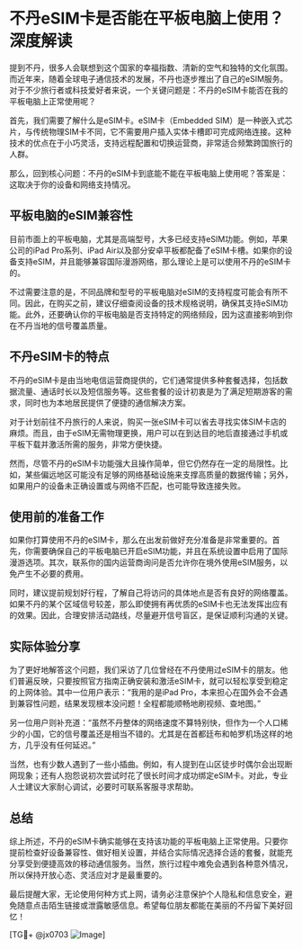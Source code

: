 # 不丹eSIM卡是否能在平板电脑上使用？深度解读

提到不丹，很多人会联想到这个国家的幸福指数、清新的空气和独特的文化氛围。而近年来，随着全球电子通信技术的发展，不丹也逐步推出了自己的eSIM服务。对于不少旅行者或科技爱好者来说，一个关键问题是：不丹的eSIM卡能否在我的平板电脑上正常使用呢？

首先，我们需要了解什么是eSIM卡。eSIM卡（Embedded SIM）是一种嵌入式芯片，与传统物理SIM卡不同，它不需要用户插入实体卡槽即可完成网络连接。这种技术的优点在于小巧灵活，支持远程配置和切换运营商，非常适合频繁跨国旅行的人群。

那么，回到核心问题：不丹的eSIM卡到底能不能在平板电脑上使用呢？答案是：这取决于你的设备和网络支持情况。

## 平板电脑的eSIM兼容性

目前市面上的平板电脑，尤其是高端型号，大多已经支持eSIM功能。例如，苹果公司的iPad Pro系列、iPad Air以及部分安卓平板都配备了eSIM卡槽。如果你的设备支持eSIM，并且能够兼容国际漫游网络，那么理论上是可以使用不丹的eSIM卡的。

不过需要注意的是，不同品牌和型号的平板电脑对eSIM的支持程度可能会有所不同。因此，在购买之前，建议仔细查阅设备的技术规格说明，确保其支持eSIM功能。此外，还要确认你的平板电脑是否支持特定的网络频段，因为这直接影响到你在不丹当地的信号覆盖质量。

## 不丹eSIM卡的特点

不丹的eSIM卡是由当地电信运营商提供的，它们通常提供多种套餐选择，包括数据流量、通话时长以及短信服务等。这些套餐的设计初衷是为了满足短期游客的需求，同时也为本地居民提供了便捷的通信解决方案。

对于计划前往不丹旅行的人来说，购买一张eSIM卡可以省去寻找实体SIM卡店的麻烦。而且，由于eSIM无需物理更换，用户可以在到达目的地后直接通过手机或平板下载并激活所需的服务，非常方便快捷。

然而，尽管不丹的eSIM卡功能强大且操作简单，但它仍然存在一定的局限性。比如，某些偏远地区可能没有足够的网络基础设施来支撑高质量的数据传输；另外，如果用户的设备未正确设置或与网络不匹配，也可能导致连接失败。

## 使用前的准备工作

如果你打算使用不丹的eSIM卡，那么在出发前做好充分准备是非常重要的。首先，你需要确保自己的平板电脑已开启eSIM功能，并且在系统设置中启用了国际漫游选项。其次，联系你的国内运营商询问是否允许你在境外使用eSIM服务，以免产生不必要的费用。

同时，建议提前规划好行程，了解自己将访问的具体地点是否有良好的网络覆盖。如果不丹的某个区域信号较差，那么即使拥有再优质的eSIM卡也无法发挥出应有的效果。因此，合理安排活动路线，尽量避开信号盲区，是保证顺利沟通的关键。

## 实际体验分享

为了更好地解答这个问题，我们采访了几位曾经在不丹使用过eSIM卡的朋友。他们普遍反映，只要按照官方指南正确安装和激活eSIM卡，就可以轻松享受到稳定的上网体验。其中一位用户表示：“我用的是iPad Pro，本来担心在国外会不会遇到兼容性问题，结果发现根本没问题！全程都能顺畅地刷视频、查地图。”

另一位用户则补充道：“虽然不丹整体的网络速度不算特别快，但作为一个人口稀少的小国，它的信号覆盖还是相当不错的。尤其是在首都廷布和帕罗机场这样的地方，几乎没有任何延迟。”

当然，也有少数人遇到了一些小插曲。例如，有人提到在山区徒步时偶尔会出现断网现象；还有人抱怨说初次尝试时花了很长时间才成功绑定eSIM卡。对此，专业人士建议大家耐心调试，必要时可联系客服寻求帮助。

## 总结

综上所述，不丹的eSIM卡确实能够在支持该功能的平板电脑上正常使用。只要你提前检查好设备兼容性、做好相关设置，并结合实际情况选择合适的套餐，就能充分享受到便捷高效的移动通信服务。当然，旅行过程中难免会遇到各种意外情况，所以保持开放心态、灵活应对才是最重要的。

最后提醒大家，无论使用何种方式上网，请务必注意保护个人隐私和信息安全，避免随意点击陌生链接或泄露敏感信息。希望每位朋友都能在美丽的不丹留下美好回忆！

[TG💪+ @jx0703 ![Image](https://github.com/user-attachments/assets/dbca1d08-cadb-493c-b0ec-ad6f7a83f270)]